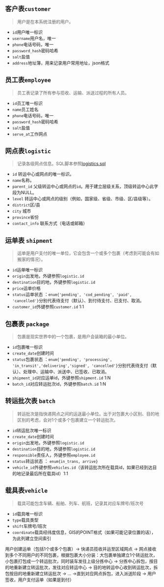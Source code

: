 ## 客户表`customer`

> 用户是在本系统注册的用户。

* `id`用户唯一标识
* `username`用户名，唯一
* `phone`电话号码，唯一
* `password_hash`密码哈希
* `salt`盐值
* `address`地址簿，用来记录用户常用地址，json格式

## 员工表`employee`

> 员工表记录了所有参与揽收、运输、派送过程的所有人员。

* `id`员工唯一标识
* `name`员工姓名
* `phone`电话号码，唯一
* `password_hash`密码哈希
* `salt`盐值
* `serve_at`工作网点

## 网点表`logistic`

> 记录各级网点信息。SQL脚本参照[logistics.sql](./logistics.sql)

- `id`  转运中心或网点的唯一标识。
- `name`名称。
- `parent_id` 父级转运中心或网点的`id`。用于建立层级关系，顶级转运中心此字段为NULL。
- `level` 转运中心或网点的级别（例如，国家级、省级、市级、区/县级等）。
- `district`区/县
- `city` 城市
- `province`省份
- `contact_info` 联系方式（电话或邮箱）

## 运单表 `shipment`

> 运单是用户支付的唯一单位，它会包含一个或多个包裹（考虑到可能会有如搬家的情况）。

* `id`运单唯一标识
* `origin`出发地，外键参照`logistic.id`
* `destination`目的地，外键参照`logistic.id`
* `price`运单价格
* `status`运单状态 ：`enum{'pending', 'cod_pending', 'paid', 'cancelled'}`分别代表待支付（默认）、到付待支付、已支付、取消。
* `customer_id`外键参照`customer.id` 1:1

## 包裹表 `package`

> 包裹是现实世界中的一个包裹，是用户会装箱的最小单位。

* `id`包裹唯一标识
* `create_date`创建时间
* `status`包裹状态 ：`enum{'pending', 'processing', 'in_transit','delivering','signed', 'cancelled'}`分别代表待支付（默认）、处理中、运输中、派送中、已签收、已取消。
* `shipment_id`对应运单id，外键参照`shipment.id` 1:N
* `batch_id`对应转运批次id，外键参照`batch.id` 1:N

## 转运批次表 `batch`

> 转运批次是指快递网点之间的运送最小单位。出于对包裹大小区别、目的地区别的考虑，会对1个或多个包裹建立一个转运批次。

* `id`转运批次唯一标识
* `create_date`创建时间
* `origin`出发地，外键参照`logistic.id`
* `destination`目的地，外键参照`logistic.id`
* `responsible`责任人，外键参照`employee.id`
* `status`转运状态 ： `enum{in_trans, arrive}`
* `vehicle_id`外键参照`vehicles.id`（该转运批次所在载具id，如果已经到达目的地记录最后所在载具id）1:1

## 载具表`vehicle`

> 载具可能包含车辆、船舶、列车、航班，记录其对应车牌号/班次号

* `id`载具唯一标识
* `type`载具类型
* `shift`车牌号/班次
* `coordinate`载具经纬度信息，GIS的POINT格式（如果可能记录位置的话），为此列建立空间索引

用户创建运单（包括1个或多个包裹）-> 快递员揽收并运至区域网点 -> 网点接收到多个不同用户的不同包裹，根据包裹大小分装：大包裹单独建立1个转运批次，小包裹打包成一个转运批次，同时装车发往上级分拣中心 -> 分拣中心拆包，按目的地重新建立转运批次，发往对应转运中心 -> 目的地转运中心收到转运批次，拆包按目的地重新建立转运批次 -> ... ->直到对应网点拆包，进入派送阶段 -> 用户签收，用户支付运单（如果是到付）